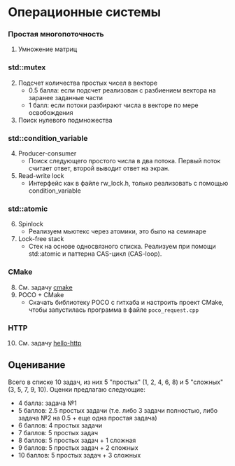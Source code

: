 # Операционные системы
### Простая многопоточность
1. Умножение матриц
### std::mutex
2. Подсчет количества простых чисел в векторе
    - 0.5 балла: если подсчет реализован с разбиением вектора на заранее заданные части 
    - 1 балл: если потоки разбирают числа в векторе по мере освобождения
3. Поиск нулевого подмножества
### std::condition_variable
4. Producer-consumer
    - Поиск следующего простого числа в два потока. Первый поток считает ответ, второй выводит ответ на экран.
5. Read-write lock
    - Интерфейс как в файле rw_lock.h, только реализовать с помощью condition_variable
### std::atomic
6. Spinlock
    - Реализуем мьютекс через атомики, это было на семинаре
7. Lock-free stack
    - Стек на основе односвязного списка. Реализуем при помощи std::atomic и паттерна CAS-цикл (CAS-loop).
### CMake
8. См. задачу [cmake](https://github.com/natalevichmv/OS-course/tree/main/cmake)
9. POCO + CMake
    - Скачать библиотеку POCO с гитхаба и настроить проект CMake, чтобы запустилась программа в файле ``poco_request.cpp``
### HTTP
10. См. задачу [hello-http](https://github.com/natalevichmv/OS-course/tree/main/hello-http)

## Оценивание
Всего в списке 10 задач, из них 5 "простых" (1, 2, 4, 6, 8) и 5 "сложных" (3, 5, 7, 9, 10). Оценки предлагаю следующие:
- 4 балла: задача №1
- 5 баллов: 2.5 простых задачи (т.е. либо 3 задачи полностью, либо задача №2 на 0.5 + еще одна простая задача)
- 6 баллов: 4 простых задачи
- 7 баллов: 5 простых задач
- 8 баллов: 5 простых задач + 1 сложная
- 9 баллов: 5 простых задач + 2 сложных
- 10 баллов: 5 простых задач + 3 сложных
